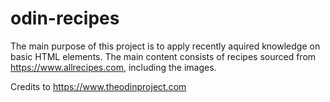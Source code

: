 # odin-recipes
The main purpose of this project is to apply recently aquired knowledge on basic HTML elements. The main content consists of recipes sourced from https://www.allrecipes.com, including the images.

Credits to https://www.theodinproject.com